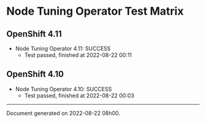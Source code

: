 
Node Tuning Operator Test Matrix
================================

OpenShift 4.11
--------------



* Node Tuning Operator 4.11: SUCCESS
  - Test passed, finished at 2022-08-22 00:11






OpenShift 4.10
--------------



* Node Tuning Operator 4.10: SUCCESS
  - Test passed, finished at 2022-08-22 00:03






---
Document generated on 2022-08-22 08h00.
